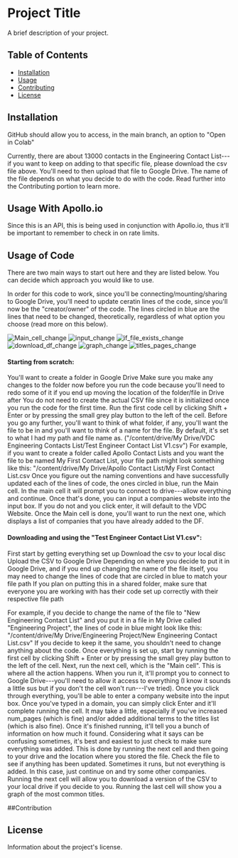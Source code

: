 # Project Title

A brief description of your project.

## Table of Contents
- [Installation](#installation)
- [Usage](#usage)
- [Contributing](#contributing)
- [License](#license)

## Installation

GitHub should allow you to access, in the main branch, an option to "Open in Colab"

Currently, there are about 13000 contacts in the Engineering Contact List---if you want to keep on adding to that specific file, please download the csv file above. You'll need to then upload that file to Google Drive. The name of the file depends on what you decide to do with the code. Read further into the Contributing portion to learn more.


## Usage With Apollo.io

Since this is an API, this is being used in conjunction with Apollo.io, thus it'll be important to remember to check in on rate limits. 

## Usage of Code

There are two main ways to start out here and they are listed below. You can decide which approach you would like to use.

In order for this code to work, since you'll be connecting/mounting/sharing to Google Drive, you'll need to update ceratin lines of the code, since you'll now be the "creator/owner" of the code. The lines circled in blue are the lines that need to be changed, theoretically, regardless of what option you choose (read more on this below).


![Main_cell_change](https://github.com/user-attachments/assets/cf7f4832-60db-434e-84d6-090e35f980fe)
![input_change](https://github.com/user-attachments/assets/eb9a791b-26de-48a2-afb2-8c84e9fb8e41)
![if_file_exists_change](https://github.com/user-attachments/assets/6a0ffcd3-be0e-4a3b-83f8-8354e01776ed)
![download_df_change](https://github.com/user-attachments/assets/1e55cdf0-9a36-4e6b-b7c3-6ba7805c1c2a)
![graph_change](https://github.com/user-attachments/assets/53af68e5-76a4-425b-8e5a-031b993995dc)
![titles_pages_change](https://github.com/user-attachments/assets/155fe6ec-0a08-48f3-bfdc-f70218db6ba1)



#### Starting from scratch:

You'll want to create a folder in Google Drive
Make sure you make any changes to the folder now before you run the code because you'll need to redo some of it if you end up moving the location of the folder/file in Drive after
You do not need to create the actual CSV file since it is initialized once you run the code for the first time.
Run the first code cell by clicking Shift + Enter or by pressing the small grey play button to the left of the cell.
Before you go any further, you'll want to think of what folder, if any, you'll want the file to be in and you'll want to think of a name for the file. By default, it's set to what I had my path and file name as. ("/content/drive/My Drive/VDC Engineering Contacts List/Test Engineer Contact List V1.csv")
For example, if you want to create a folder called Apollo Contact Lists and you want the file to be named My First Contact List, your file path might look something like this: "/content/drive/My Drive/Apollo Contact List/My First Contact List.csv
Once you figure out the naming conventions and have successfully updated each of the lines of code, the ones circled in blue, run the Main cell.
In the main cell it will prompt you to connect to drive---allow everything and continue.
Once that's done, you can input a companies website into the input box. If you do not and you click enter, it will default to the VDC Website.
Once the Main cell is done, you'll want to run the next one, which displays a list of companies that you have already added to the DF.


#### Downloading and using the "Test Engineer Contact List V1.csv":

First start by getting everything set up
Download the csv to your local disc
Upload the CSV to Google Drive
Depending on where you decide to put it in Google Drive, and if you end up changing the name of the file itself, you may need to change the lines of code that are circled in blue to match your file path
If you plan on putting this in a shared folder, make sure that everyone you are working with has their code set up correctly with their respective file path

For example, if you decide to change the name of the file to "New Engineering Contact List" and you put it in a file in My Drive called "Engineering Project", the lines of code in blue might look like this:
"/content/drive/My Drive/Engineering Project/New Engineering Contact List.csv"
If you decide to keep it the same, you shouldn't need to change anything about the code.
Once everything is set up, start by running the first cell by clicking Shift + Enter or by pressing the small grey play button to the left of the cell.
Next, run the next cell, which is the "Main cell". This is where all the action happens. When you run it, it'll prompt you to connect to Google Drive---you'll need to allow it access to everything (I know it sounds a little sus but if you don't the cell won't run---I've tried).
Once you click through everything, you'll be able to enter a company website into the input box. Once you've typed in a domain, you can simply click Enter and it'll complete running the cell.
It may take a little, especially if you've increased num_pages (which is fine) and/or added additional terms to the titles list (which is also fine).
Once it's finished running, it'll tell you a bunch of information on how much it found. Considering what it says can be confusing sometimes, it's best and easiest to just check to make sure everything was added. This is done by running the next cell and then going to your drive and the location where you stored the file.
Check the file to see if anything has been updated. Sometimes it runs, but not everything is added. In this case, just continue on and try some other companies.
Running the next cell will allow you to download a version of the CSV to your local drive if you decide to you.
Running the last cell will show you a graph of the most common titles.





##Contribution

## License

Information about the project's license.
